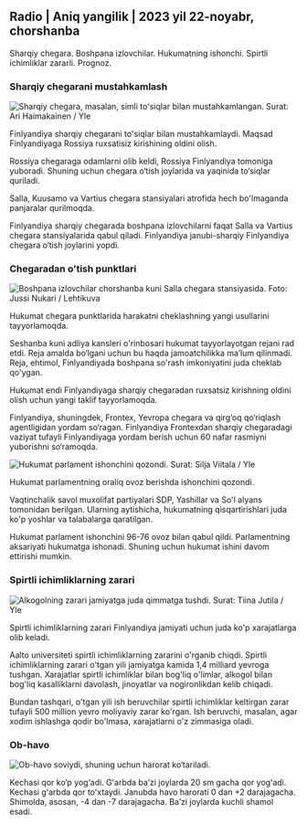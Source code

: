 ## Radio \| Aniq yangilik \| 2023 yil 22-noyabr, chorshanba

Sharqiy chegara. Boshpana izlovchilar. Hukumatning ishonchi. Spirtli ichimliklar zararli. Prognoz.

### Sharqiy chegarani mustahkamlash

![Sharqiy chegara, masalan, simli toʻsiqlar bilan mustahkamlangan. Surat: Ari Haimakainen / Yle](https://images.cdn.yle.fi/image/upload/c_crop,h_3078,w_5472,x_0,y_157/ar_1.777777777777777,c_fill,g_faces,w_02/h_02q_auto:eco/f_auto/fl_lossy/v1700489748/39-1203622655b691ed016a)

Finlyandiya sharqiy chegarani to'siqlar bilan mustahkamlaydi. Maqsad Finlyandiyaga Rossiya ruxsatisiz kirishining oldini olish.

Rossiya chegaraga odamlarni olib keldi, Rossiya Finlyandiya tomoniga yuboradi. Shuning uchun chegara o‘tish joylarida va yaqinida to‘siqlar quriladi.

Salla, Kuusamo va Vartius chegara stansiyalari atrofida hech bo'lmaganda panjaralar qurilmoqda.

Finlyandiya sharqiy chegarada boshpana izlovchilarni faqat Salla va Vartius chegara stansiyalarida qabul qiladi. Finlyandiya janubi-sharqiy Finlyandiya chegara o‘tish joylarini yopdi.

### Chegaradan o'tish punktlari

![Boshpana izlovchilar chorshanba kuni Salla chegara stansiyasida. Foto: Jussi Nukari / Lehtikuva](https://images.cdn.yle.fi/image/upload/c_crop,h_2879,w_5119,x_0,y_429/ar_1.777777777777777,c_fill,g_faces/6_10h,q_auto:eco/f_auto/fl_lossy/v1700655653/39-1204918655df1f3cef50)

Hukumat chegara punktlarida harakatni cheklashning yangi usullarini tayyorlamoqda.

Seshanba kuni adliya kansleri o'rinbosari hukumat tayyorlayotgan rejani rad etdi. Reja amalda bo‘lgani uchun bu haqda jamoatchilikka ma’lum qilinmadi. Reja, ehtimol, Finlyandiyada boshpana so'rash imkoniyatini juda cheklab qo'ygan.

Hukumat endi Finlyandiyaga sharqiy chegaradan ruxsatsiz kirishning oldini olish uchun yangi taklif tayyorlamoqda.

Finlyandiya, shuningdek, Frontex, Yevropa chegara va qirg‘oq qo‘riqlash agentligidan yordam so‘ragan. Finlyandiya Frontexdan sharqiy chegaradagi vaziyat tufayli Finlyandiyaga yordam berish uchun 60 nafar rasmiyni yuborishni so‘ramoqda.

![Hukumat parlament ishonchini qozondi. Surat: Silja Viitala / Yle](https://images.cdn.yle.fi/image/upload/c_crop,h_2241,w_3983,x_0,y_325/ar_1.777777777777777,c_fill,g_faces,h_pr_610/d.q_auto:eco/f_auto/fl_lossy/v1696934704/39-118409465252a7d6dc9d)

Hukumat parlamentning oraliq ovoz berishda ishonchini qozondi.

Vaqtinchalik savol muxolifat partiyalari SDP, Yashillar va So'l alyans tomonidan berilgan. Ularning aytishicha, hukumatning qisqartirishlari juda ko'p yoshlar va talabalarga qaratilgan.

Hukumat parlament ishonchini 96-76 ovoz bilan qabul qildi. Parlamentning aksariyati hukumatga ishonadi. Shuning uchun hukumat ishini davom ettirishi mumkin.

### Spirtli ichimliklarning zarari

![Alkogolning zarari jamiyatga juda qimmatga tushdi. Surat: Tiina Jutila / Yle](https://images.cdn.yle.fi/image/upload/c_crop,h_2944,w_5235,x_0,y_312/ar_1.777777777777777,c_fill,g_faces,h_pr_610/d.q_auto:eco/f_auto/fl_lossy/v1700406169/39-1203003655a1febe291f)

Spirtli ichimliklarning zarari Finlyandiya jamiyati uchun juda ko'p xarajatlarga olib keladi.

Aalto universiteti spirtli ichimliklarning zararini o'rganib chiqdi. Spirtli ichimliklarning zarari o'tgan yili jamiyatga kamida 1,4 milliard yevroga tushgan. Xarajatlar spirtli ichimliklar bilan bog'liq o'limlar, alkogol bilan bog'liq kasalliklarni davolash, jinoyatlar va nogironlikdan kelib chiqadi.

Bundan tashqari, o'tgan yili ish beruvchilar spirtli ichimliklar keltirgan zarar tufayli 500 million yevro moliyaviy zarar ko'rgan. Ish beruvchi, masalan, agar xodim ishlashga qodir bo'lmasa, xarajatlarni o'z zimmasiga oladi.

### Ob-havo

![Ob-havo soviydi, shuning uchun harorat ko‘tariladi.](https://images.cdn.yle.fi/image/upload/c_crop,h_1080,w_1919,x_0,y_0/ar_1.777777777777777,c_fill,g_faces,h_6,h_12/dpr_1.0/q_auto:eco/f_auto/fl_lossy/v1700671048/39-1205140655e2e229bced)

Kechasi qor ko‘p yog‘adi. Gʻarbda baʼzi joylarda 20 sm gacha qor yogʻadi. Kechasi gʻarbda qor toʻxtaydi. Janubda havo harorati 0 dan +2 darajagacha. Shimolda, asosan, -4 dan -7 darajagacha. Baʼzi joylarda kuchli shamol esadi.